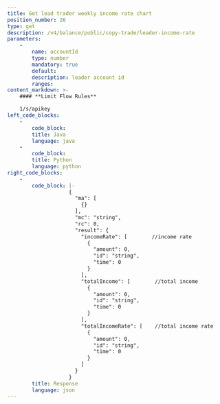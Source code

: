 ```yaml
---
title: Get lead trader weekly income rate chart
position_number: 26
type: get
description: /v4/balance/public/copy-trade/leader-income-rate
parameters:
    -
        name: accountId
        type: number
        mandatory: true
        default:
        description: leader account id
        ranges:
content_markdown: >-
    #### **Limit Flow Rules**

    1/s/apikey
left_code_blocks:
    -
        code_block:
        title: Java
        language: java
    -
        code_block:
        title: Python
        language: python
right_code_blocks:
    -
        code_block: |-
                    {
                      "ma": [
                        {}
                      ],
                      "mc": "string",
                      "rc": 0,
                      "result": {
                        "incomeRate": [        //income rate
                          {
                            "amount": 0,
                            "id": "string",
                            "time": 0
                          }
                        ],
                        "totalIncome": [        //total income
                          {
                            "amount": 0,
                            "id": "string",
                            "time": 0
                          }
                        ],
                        "totalIncomeRate": [    //total income rate
                          {
                            "amount": 0,
                            "id": "string",
                            "time": 0
                          }
                        ]
                      }
                    }
        title: Response
        language: json
---
```

